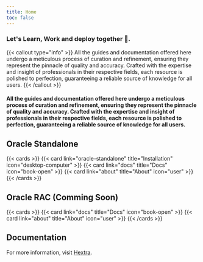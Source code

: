 ```yaml
---
title: Home
toc: false
---
```




### Let's Learn, Work and deploy together 💖.

{{< callout type="info" >}}
  All the guides and documentation offered here undergo a meticulous process of curation and refinement, ensuring they represent the pinnacle of quality and accuracy. Crafted with the expertise and insight of professionals in their respective fields, each resource is polished to perfection, guaranteeing a reliable source of knowledge for all users.
{{< /callout >}}

#### All the guides and documentation offered here undergo a meticulous process of curation and refinement, ensuring they represent the pinnacle of quality and accuracy. Crafted with the expertise and insight of professionals in their respective fields, each resource is polished to perfection, guaranteeing a reliable source of knowledge for all users.

## Oracle Standalone

{{< cards >}}
  {{< card link="oracle-standalone" title="Installation" icon="desktop-computer" >}}
   {{< card link="docs" title="Docs" icon="book-open" >}}
  {{< card link="about" title="About" icon="user" >}}
{{< /cards >}}


## Oracle RAC (Comming Soon)

{{< cards >}}
  {{< card link="docs" title="Docs" icon="book-open" >}}
  {{< card link="about" title="About" icon="user" >}}
{{< /cards >}}

## Documentation

For more information, visit [Hextra](https://imfing.github.io/hextra).
